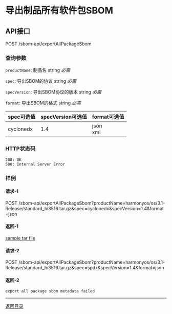 <!--
project: "SBOM Service"
title: 导出制品所有软件包SBOM
date: 2023-06-13
maintainer: huanceng
comment: ""
-->

# 导出制品所有软件包SBOM

## API接口

POST /sbom-api/exportAllPackageSbom

### 查询参数

`productName`: 制品名  string      *必需*

`spec`: 导出SBOM的协议   string  *必需*

`specVersion`: 导出SBOM协议的版本  string      *必需*

`format`: 导出SBOM的格式 string        *必需*


| spec可选值   | specVersion可选值 | format可选值    |
|-----------|----------------|--------------|
| cyclonedx | 1.4            | json<br/>xml |

### HTTP状态码

```text
200: OK
500: Internal Server Error
```

### 样例

#### 请求-1

POST
/sbom-api/exportAllPackageSbom?productName=harmonyos/os/3.1-Release/standard_hi3516.tar.gz&spec=cyclonedx&specVersion=1.4&format=json

#### 返回-1

[sample tar file](../assert/harmonyos_os_3.1-Release_standard_hi3516.tar.gz-cyclonedx-sbom.tar.gz)

#### 请求-2

POST
/sbom-api/exportAllPackageSbom?productName=harmonyos/os/3.1-Release/standard_hi3516.tar.gz&spec=spdx&specVersion=1.4&format=json

#### 返回-2

```
export all package sbom metadata failed
```

---

[返回目录](../../README.md)
